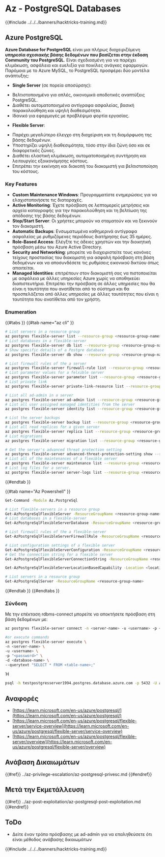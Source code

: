 # Az - PostgreSQL Databases

{{#include ../../../banners/hacktricks-training.md}}

## Azure PostgreSQL
**Azure Database for PostgreSQL** είναι μια πλήρως διαχειριζόμενη **υπηρεσία σχεσιακής βάσης δεδομένων που βασίζεται στην έκδοση Community του PostgreSQL**. Είναι σχεδιασμένη για να παρέχει κλιμάκωση, ασφάλεια και ευελιξία για ποικίλες ανάγκες εφαρμογών. Παρόμοια με το Azure MySQL, το PostgreSQL προσφέρει δύο μοντέλα ανάπτυξης:

* **Single Server** (σε πορεία αποσύρσης):
- Βελτιστοποιημένο για απλές, οικονομικά αποδοτικές αναπτύξεις PostgreSQL.
- Διαθέτει αυτοματοποιημένα αντίγραφα ασφαλείας, βασική παρακολούθηση και υψηλή διαθεσιμότητα.
- Ιδανικό για εφαρμογές με προβλέψιμα φορτία εργασίας.
* **Flexible Server**:
- Παρέχει μεγαλύτερο έλεγχο στη διαχείριση και τη διαμόρφωση της βάσης δεδομένων.
- Υποστηρίζει υψηλή διαθεσιμότητα, τόσο στην ίδια ζώνη όσο και σε διαφορετικές ζώνες.
- Διαθέτει ελαστική κλιμάκωση, αυτοματοποιημένη συντήρηση και λειτουργίες εξοικονόμησης κόστους.
- Επιτρέπει την εκκίνηση και διακοπή του διακομιστή για βελτιστοποίηση του κόστους.

### Key Features

* **Custom Maintenance Windows**: Προγραμματίστε ενημερώσεις για να ελαχιστοποιήσετε τις διαταραχές.
* **Active Monitoring**: Έχετε πρόσβαση σε λεπτομερείς μετρήσεις και αρχεία καταγραφής για την παρακολούθηση και τη βελτίωση της απόδοσης της βάσης δεδομένων.
* **Stop/Start Server**: Οι χρήστες μπορούν να σταματούν και να ξεκινούν τον διακομιστή.
* **Automatic Backups**: Ενσωματωμένα καθημερινά αντίγραφα ασφαλείας με ρυθμιζόμενες περιόδους διατήρησης έως 35 ημέρες.
* **Role-Based Access**: Ελέγξτε τις άδειες χρηστών και την διοικητική πρόσβαση μέσω του Azure Active Directory.
* **Security and Networking**: μπορείτε να διαχειριστείτε τους κανόνες τείχους προστασίας του διακομιστή για ασφαλή πρόσβαση στη βάση δεδομένων και να αποσυνδέσετε τις ρυθμίσεις εικονικού δικτύου όπως απαιτείται.
* **Managed Identities**: επιτρέπουν στον διακομιστή σας να πιστοποιείται με ασφάλεια με άλλες υπηρεσίες Azure χωρίς να αποθηκεύει διαπιστευτήρια. Επιτρέπει την πρόσβαση σε άλλες υπηρεσίες που θα είναι η ταυτότητα που ανατίθεται από το σύστημα και θα προσπελάζεται από άλλες υπηρεσίες με άλλες ταυτότητες που είναι η ταυτότητα που ανατίθεται από τον χρήστη.

### Enumeration

{{#tabs }}
{{#tab name="az cli" }}
```bash
# List servers in a resource group
az postgres flexible-server list --resource-group <resource-group-name>
# List databases in a flexible-server
az postgres flexible-server db list --resource-group <resource-group-name> --server-name <server_name>
# Show specific details of a Postgre database
az postgres flexible-server db show --resource-group <resource-group-name> --server-name <server_name> --database-name <database_name>

# List firewall rules of the a server
az postgres flexible-server firewall-rule list --resource-group <resource-group-name> --name <server_name>
# List parameter values for a felxible server
az postgres flexible-server parameter list --resource-group <resource-group-name> --server-name <server_name>
# List private link
az postgres flexible-server private-link-resource list --resource-group <resource-group-name> --server-name <server_name>

# List all ad-admin in a server
az postgres flexible-server ad-admin list --resource-group <resource-group-name> --server-name <server_name>
# List all user assigned managed identities from the server
az postgres flexible-server identity list --resource-group <resource-group-name> --server-name <server_name>

# List the server backups
az postgres flexible-server backup list --resource-group <resource-group-name> --name <server_name>
# List all read replicas for a given server
az postgres flexible-server replica list --resource-group <resource-group-name> --name <server_name>
# List migrations
az postgres flexible-server migration list --resource-group <resource-group-name> --name <server_name>

# Get the server's advanced threat protection setting
az postgres flexible-server advanced-threat-protection-setting show --resource-group <resource-group-name> --name <server_name>
# List all of the maintenances of a flexible server
az postgres flexible-server maintenance list --resource-group <resource-group-name> --server-name <server_name>
# List log files for a server.
az postgres flexible-server server-logs list --resource-group <resource-group-name> --server-name <server_name>

```
{{#endtab }}

{{#tab name="Az Powershell" }}
```bash
Get-Command -Module Az.PostgreSql

# List flexible-servers in a resource group
Get-AzPostgreSqlFlexibleServer -ResourceGroupName <resource-group-name>
# List databases in a flexible-server
Get-AzPostgreSqlFlexibleServerDatabase -ResourceGroupName <resource-group-name> -ServerName <server_name>

# List firewall rules of the a flexible-server
Get-AzPostgreSqlFlexibleServerFirewallRule -ResourceGroupName <resource-group-name> -ServerName <server_name>

# List configuration settings of a flexible server
Get-AzPostgreSqlFlexibleServerConfiguration -ResourceGroupName <resource-group-name> -ServerName <server_name>
# Get the connection string for a flexible server
Get-AzPostgreSqlFlexibleServerConnectionString -ResourceGroupName <resource-group-name> -ServerName <server_name> -Client <client>

Get-AzPostgreSqlFlexibleServerLocationBasedCapability -Location <location>

# List servers in a resource group
Get-AzPostgreSqlServer -ResourceGroupName <resource-group-name>

```
{{#endtab }}
{{#endtabs }}

### Σύνδεση

Με την επέκταση rdbms-connect μπορείτε να αποκτήσετε πρόσβαση στη βάση δεδομένων με:
```bash
az postgres flexible-server connect -n <server-name> -u <username> -p <password> --interactive

#or execute commands
az postgres flexible-server execute \
-n <server-name> \
-u <username> \
-p "<password>" \
-d <database-name> \
--querytext "SELECT * FROM <table-name>;"

```
Ή
```bash
psql -h testpostgresserver1994.postgres.database.azure.com -p 5432 -U adminuser <database-name>
```
## Αναφορές

- [https://learn.microsoft.com/en-us/azure/postgresql/](https://learn.microsoft.com/en-us/azure/postgresql/)
- [https://learn.microsoft.com/en-us/azure/postgresql/flexible-server/service-overview](https://learn.microsoft.com/en-us/azure/postgresql/flexible-server/service-overview)
- [https://learn.microsoft.com/en-us/azure/postgresql/flexible-server/overview](https://learn.microsoft.com/en-us/azure/postgresql/flexible-server/overview)

## Ανάβαση Δικαιωμάτων

{{#ref}}
../az-privilege-escalation/az-postgresql-privesc.md
{{#endref}}

## Μετά την Εκμετάλλευση

{{#ref}}
../az-post-exploitation/az-postgresql-post-exploitation.md
{{#endref}}

## ToDo

* Δείτε έναν τρόπο πρόσβασης με ad-admin για να επαληθεύσετε ότι είναι μέθοδος ανάβασης δικαιωμάτων


{{#include ../../../banners/hacktricks-training.md}}
